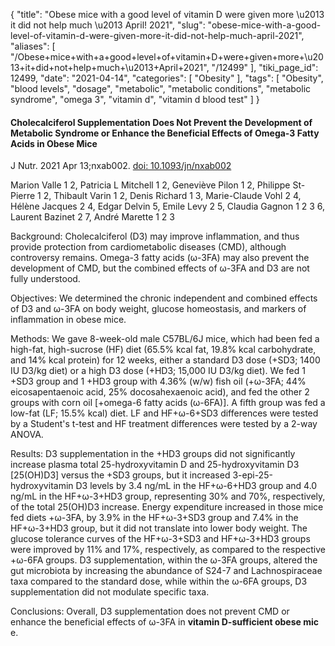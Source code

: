 {
    "title": "Obese mice with a good level of vitamin D were given more \u2013 it did not help much \u2013 April! 2021",
    "slug": "obese-mice-with-a-good-level-of-vitamin-d-were-given-more-it-did-not-help-much-april-2021",
    "aliases": [
        "/Obese+mice+with+a+good+level+of+vitamin+D+were+given+more+\u2013+it+did+not+help+much+\u2013+April+2021",
        "/12499"
    ],
    "tiki_page_id": 12499,
    "date": "2021-04-14",
    "categories": [
        "Obesity"
    ],
    "tags": [
        "Obesity",
        "blood levels",
        "dosage",
        "metabolic",
        "metabolic conditions",
        "metabolic syndrome",
        "omega 3",
        "vitamin d",
        "vitamin d blood test"
    ]
}


#### Cholecalciferol Supplementation Does Not Prevent the Development of Metabolic Syndrome or Enhance the Beneficial Effects of Omega-3 Fatty Acids in Obese Mice

J Nutr. 2021 Apr 13;nxab002. [doi: 10.1093/jn/nxab002](https://doi.org/10.1093/jn/nxab002)

Marion Valle 1 2, Patricia L Mitchell 1 2, Geneviève Pilon 1 2, Philippe St-Pierre 1 2, Thibault Varin 1 2, Denis Richard 1 3, Marie-Claude Vohl 2 4, Hélène Jacques 2 4, Edgar Delvin 5, Emile Levy 2 5, Claudia Gagnon 1 2 3 6, Laurent Bazinet 2 7, André Marette 1 2 3

Background: Cholecalciferol (D3) may improve inflammation, and thus provide protection from cardiometabolic diseases (CMD), although controversy remains. Omega-3 fatty acids (ω-3FA) may also prevent the development of CMD, but the combined effects of ω-3FA and D3 are not fully understood.

Objectives: We determined the chronic independent and combined effects of D3 and ω-3FA on body weight, glucose homeostasis, and markers of inflammation in obese mice.

Methods: We gave 8-week-old male C57BL/6J mice, which had been fed a high-fat, high-sucrose (HF) diet (65.5% kcal fat, 19.8% kcal carbohydrate, and 14% kcal protein) for 12 weeks, either a standard D3 dose (+SD3; 1400 IU D3/kg diet) or a high D3 dose (+HD3; 15,000 IU D3/kg diet). We fed 1 +SD3 group and 1 +HD3 group with 4.36% (w/w) fish oil (+ω-3FA; 44% eicosapentaenoic acid, 25% docosahexaenoic acid), and fed the other 2 groups with corn oil <span>[+omega-6 fatty acids (ω-6FA)]</span>. A fifth group was fed a low-fat (LF; 15.5% kcal) diet. LF and HF+ω-6+SD3 differences were tested by a Student's t-test and HF treatment differences were tested by a 2-way ANOVA.

Results: D3 supplementation in the +HD3 groups did not significantly increase plasma total 25-hydroxyvitamin D and 25-hydroxyvitamin D3 <span>[25(OH)D3]</span> versus the +SD3 groups, but it increased 3-epi-25-hydroxyvitamin D3 levels by 3.4 ng/mL in the HF+ω-6+HD3 group and 4.0 ng/mL in the HF+ω-3+HD3 group, representing 30% and 70%, respectively, of the total 25(OH)D3 increase. Energy expenditure increased in those mice fed diets +ω-3FA, by 3.9% in the HF+ω-3+SD3 group and 7.4% in the HF+ω-3+HD3 group, but it did not translate into lower body weight. The glucose tolerance curves of the HF+ω-3+SD3 and HF+ω-3+HD3 groups were improved by 11% and 17%, respectively, as compared to the respective +ω-6FA groups. D3 supplementation, within the ω-3FA groups, altered the gut microbiota by increasing the abundance of S24-7 and Lachnospiraceae taxa compared to the standard dose, while within the ω-6FA groups, D3 supplementation did not modulate specific taxa.

Conclusions: Overall, D3 supplementation does not prevent CMD or enhance the beneficial effects of ω-3FA in  **vitamin D-sufficient obese mic** e.